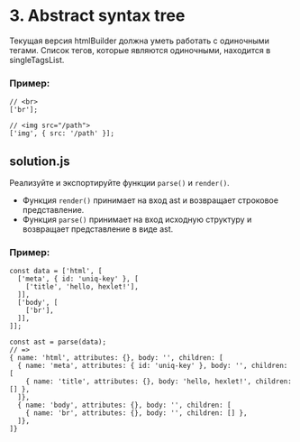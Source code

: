 # 3. Abstract syntax tree

Текущая версия htmlBuilder должна уметь работать с одиночными тегами. Список тегов, которые являются одиночными, находится в singleTagsList.

### Пример:
```
// <br>
['br'];

// <img src="/path">
['img', { src: '/path' }];
```

## solution.js
Реализуйте и экспортируйте функции `parse()` и `render()`.

* Функция `render()` принимает на вход ast и возвращает строковое представление.
* Функция `parse()` принимает на вход исходную структуру и возвращает представление в виде ast.

### Пример:
```
const data = ['html', [
  ['meta', { id: 'uniq-key' }, [
    ['title', 'hello, hexlet!'],
  ]],
  ['body', [
    ['br'],
  ]],
]];

const ast = parse(data);
// =>
{ name: 'html', attributes: {}, body: '', children: [
  { name: 'meta', attributes: { id: 'uniq-key' }, body: '', children: [
    { name: 'title', attributes: {}, body: 'hello, hexlet!', children: [] },
  ]},
  { name: 'body', attributes: {}, body: '', children: [
    { name: 'br', attributes: {}, body: '', children: [] },
  ]},
]}
```